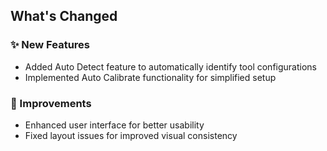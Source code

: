 ## What's Changed

### ✨ New Features
- Added Auto Detect feature to automatically identify tool configurations
- Implemented Auto Calibrate functionality for simplified setup

### 🔧 Improvements
- Enhanced user interface for better usability
- Fixed layout issues for improved visual consistency
